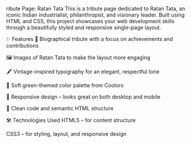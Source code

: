 ribute Page: Ratan Tata
This is a tribute page dedicated to Ratan Tata, an iconic Indian industrialist, philanthropist, and visionary leader. Built using HTML and CSS, this project showcases your web development skills through a beautifully styled and responsive single-page layout.

✨ Features
🧾 Biographical tribute with a focus on achievements and contributions

🖼️ Images of Ratan Tata to make the layout more engaging

🖋️ Vintage-inspired typography for an elegant, respectful tone

🎨 Soft green-themed color palette from Coolors

📱 Responsive design – looks great on both desktop and mobile

🧠 Clean code and semantic HTML structure

🛠️ Technologies Used
HTML5 – for content structure

CSS3 – for styling, layout, and responsive design


